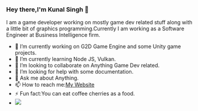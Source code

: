 ### Hey there,I'm Kunal Singh 👋

I am a game developer working on mostly game dev related stuff along with a little bit of graphics programming.Currently I am working as a Software Engineer at Business Intelligence firm.

- 🔭 I’m currently working on G2D Game Engine and some Unity game projects.
- 🌱 I’m currently learning Node JS, Vulkan.
- 👯 I’m looking to collaborate on Anything Game Dev related.
- 🤔 I’m looking for help with some documentation.
- 💬 Ask me about Anything.
- 📫 How to reach me:[My Website](https://kunalsingh.tech/)
- ⚡ Fun fact:You can eat coffee cherries as a food.
- ![](https://komarev.com/ghpvc/?username=velociraptor98&style=flat-square)
